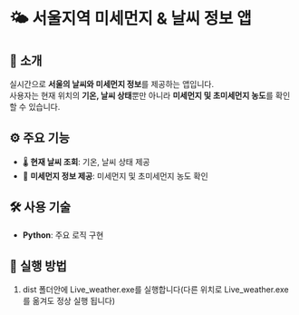 # 🌤️ 서울지역 미세먼지 & 날씨 정보 앱

## 📌 소개
실시간으로 **서울의 날씨와 미세먼지 정보**를 제공하는 앱입니다.  
사용자는 현재 위치의 **기온, 날씨 상태**뿐만 아니라 **미세먼지 및 초미세먼지 농도**를 확인할 수 있습니다.

## ⚙️ 주요 기능
- 🌡️ **현재 날씨 조회**: 기온, 날씨 상태 제공
- 🍃 **미세먼지 정보 제공**: 미세먼지 및 초미세먼지 농도 확인

## 🛠️ 사용 기술
- **Python**: 주요 로직 구현

## 🚀 실행 방법
1. dist 폴더안에 Live_weather.exe를 실행합니다(다른 위치로 Live_weather.exe를 옮겨도 정상 실행 됩니다)